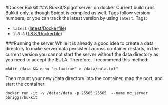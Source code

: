 #Docker Bukkit
##A Bukkit/Spigot server on docker
Current build runs Bukkit only, although Spigot is compiled as well.
Tags follow version numbers, or you can track the latest version by using `latest`.
Tags: 
* `latest` ([latest/Dockerfile](https://github.com/bbriggs/docker-bukkit/blob/latest/Dockerfile))
* `1.8.8`  ([1.8.8/Dockerfile](https://github.com/bbriggs/docker-bukkit/blob/1.8.8/Dockerfile))

###Running the server
While it is already a good idea to create a data directory to make server data persistent across container restarts, in the current version you cannot start the server without the data directory as you need to accept the EULA. Therefore, I recommend this method:

`mkdir /data && echo "eula=true" > /data/eula.txt"`

Then mount your new /data directory into the container, map the port, and start the container:

`docker run -it -v /data:/data -p 25565:25565  --name mc_server bbriggs/bukkit` 